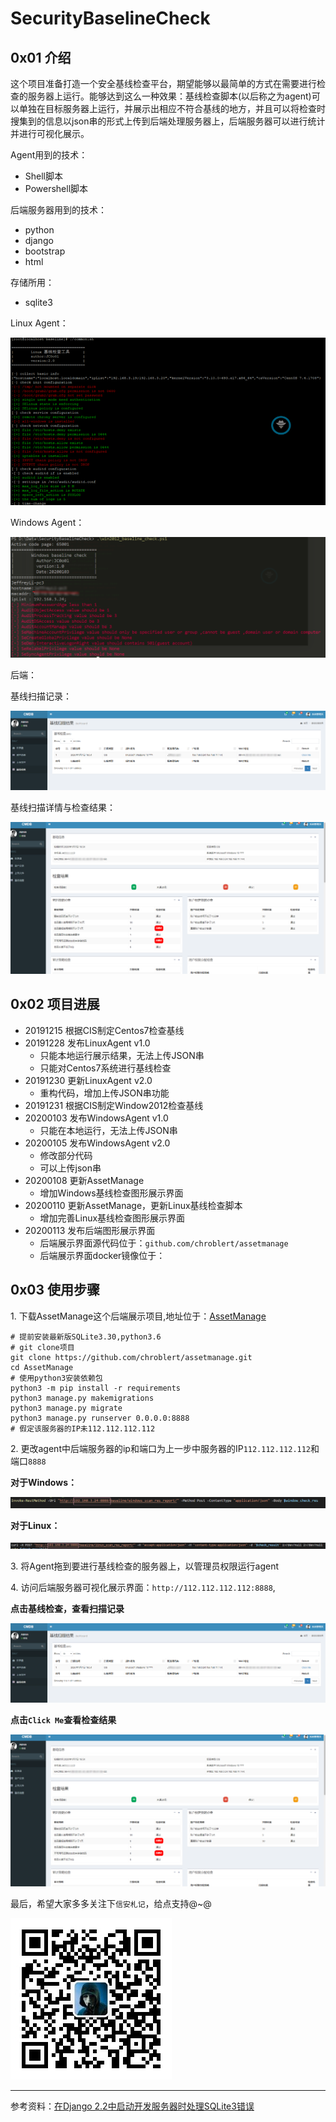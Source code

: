 # SecurityBaselineCheck

## 0x01 介绍

这个项目准备打造一个安全基线检查平台，期望能够以最简单的方式在需要进行检查的服务器上运行。能够达到这么一种效果：基线检查脚本(以后称之为agent)可以单独在目标服务器上运行，并展示出相应不符合基线的地方，并且可以将检查时搜集到的信息以json串的形式上传到后端处理服务器上，后端服务器可以进行统计并进行可视化展示。

Agent用到的技术：

- Shell脚本
- Powershell脚本

后端服务器用到的技术：

- python
- django
- bootstrap
- html

存储所用：

- sqlite3

Linux Agent：

![img](README/77766a601331a6c9ef597b778706fd9c.png-quanzi)

Windows Agent：

![1578038482637](README/1578038482637.png)

后端：

基线扫描记录：

![1578447807497](README/1578447807497.png)

基线扫描详情与检查结果：

![1578447840658](README/1578447840658.png)

## 0x02 项目进展

- 20191215 根据CIS制定Centos7检查基线
- 20191228 发布LinuxAgent v1.0
  - 只能本地运行展示结果，无法上传JSON串
  - 只能对Centos7系统进行基线检查
- 20191230 更新LinuxAgent v2.0
  - 重构代码，增加上传JSON串功能
- 20191231 根据CIS制定Window2012检查基线
- 20200103 发布WindowsAgent v1.0
  - 只能在本地运行，无法上传JSON串
- 20200105 发布WindowsAgent v2.0
  - 修改部分代码
  - 可以上传json串
- 20200108 更新AssetManage
  - 增加Windows基线检查图形展示界面
- 20200110 更新AssetManage，更新Linux基线检查脚本
  - 增加完善Linux基线检查图形展示界面
- 20200113 发布后端图形展示界面 
  - 后端展示界面源代码位于：`github.com/chroblert/assetmanage`
  - 后端展示界面docker镜像位于：

## 0x03 使用步骤

1\. 下载AssetManage这个后端展示项目,地址位于：[AssetManage](https://github.com/chroblert/AssetManage)

```shell
# 提前安装最新版SQLite3.30,python3.6
# git clone项目
git clone https://github.com/chroblert/assetmanage.git
cd AssetManage
# 使用python3安装依赖包
python3 -m pip install -r requirements
python3 manage.py makemigrations
python3 manage.py migrate
python3 manage.py runserver 0.0.0.0:8888
# 假定该服务器的IP未112.112.112.112
```

2\. 更改agent中后端服务器的ip和端口为上一步中服务器的IP`112.112.112.112`和端口`8888`

**对于Windows：**

![1578895428321](README/1578895428321.png)

**对于Linux：**

![1578895474191](README/1578895474191.png)

3\. 将Agent拖到要进行基线检查的服务器上，以管理员权限运行agent

4\. 访问后端服务器可视化展示界面：`http://112.112.112.112:8888`,

**点击基线检查，查看扫描记录**

![1578447807497](README/1578447807497.png)

**点击`Click Me`查看检查结果**

![1578447840658](README/1578447840658.png)

最后，希望大家多多关注下`信安札记`，给点支持@~@

![大佬关注个公众号吧](README/qrcode_for_gh_fd932f67cd7f_258.jpg)

---

参考资料：[在Django 2.2中启动开发服务器时处理SQLite3错误](https://cloud.tencent.com/developer/article/1439327)